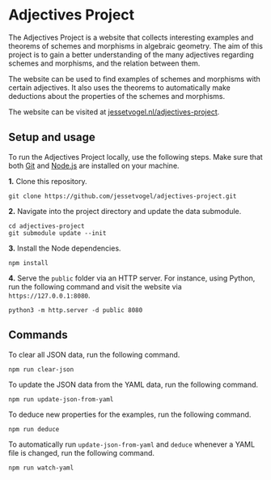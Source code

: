 # Adjectives Project

The Adjectives Project is a website that collects interesting examples and theorems of schemes and morphisms in algebraic geometry. The aim of this project is to gain a better understanding of the many adjectives regarding schemes and morphisms, and the relation between them.

The website can be used to find examples of schemes and morphisms with certain adjectives. It also uses the theorems to automatically make deductions about the properties of the schemes and morphisms.

The website can be visited at [jessetvogel.nl/adjectives-project](https://jessetvogel.nl/adjectives-project).

## Setup and usage

To run the Adjectives Project locally, use the following steps. Make sure that both [Git](https://git-scm.com) and [Node.js](https://nodejs.org) are installed on your machine.

**1.** Clone this repository.
```
git clone https://github.com/jessetvogel/adjectives-project.git
```

**2.** Navigate into the project directory and update the data submodule.
```
cd adjectives-project
git submodule update --init
```

**3.** Install the Node dependencies.
```
npm install
```

**4.** Serve the `public` folder via an HTTP server. For instance, using Python, run the following command and visit the website via `https://127.0.0.1:8080`.
```
python3 -m http.server -d public 8080
```

## Commands
To clear all JSON data, run the following command.
```
npm run clear-json
```
To update the JSON data from the YAML data, run the following command.
```
npm run update-json-from-yaml
```
To deduce new properties for the examples, run the following command.
```
npm run deduce
```
To automatically run `update-json-from-yaml` and `deduce` whenever a YAML file is changed, run the following command.
```
npm run watch-yaml
```
